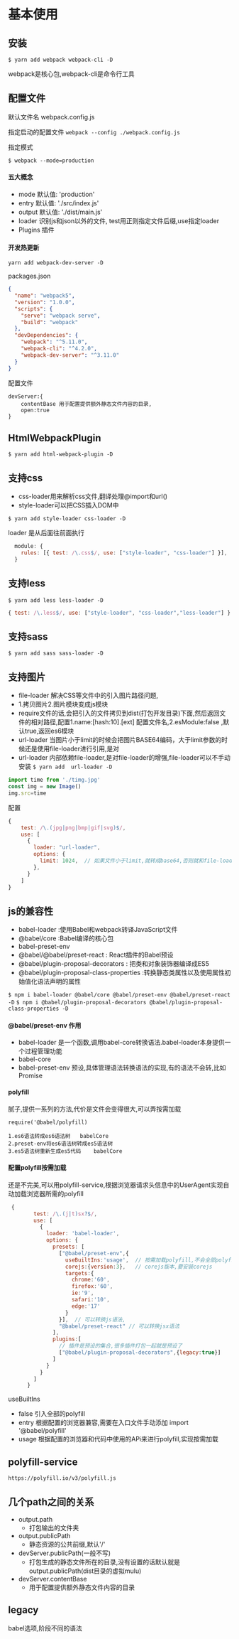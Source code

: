 # 基本使用

## 安装


`$ yarn add webpack webpack-cli -D`

webpack是核心包,webpack-cli是命令行工具

## 配置文件

默认文件名 webpack.config.js

指定启动的配置文件
`webpack --config ./webpack.config.js`

指定模式

`$ webpack --mode=production`

#### 五大概念

- mode   默认值: 'production'
- entry  默认值: './src/index.js'
- output 默认值: './dist/main.js' 
- loader  识别js和json以外的文件, test用正则指定文件后缀,use指定loader
- Plugins 插件


#### 开发热更新

`yarn add webpack-dev-server -D`


packages.json
```json
{
  "name": "webpack5",
  "version": "1.0.0",
  "scripts": {
    "serve": "webpack serve",
    "build": "webpack"
  },
  "devDependencies": {
    "webpack": "^5.11.0",
    "webpack-cli": "^4.2.0",
    "webpack-dev-server": "^3.11.0"
  }
}
```

配置文件

```
devServer:{
    contentBase	用于配置提供额外静态文件内容的目录,
    open:true
}
```

## HtmlWebpackPlugin

`$ yarn add html-webpack-plugin -D`

## 支持css

- css-loader用来解析css文件,翻译处理@import和url()
- style-loader可以把CSS插入DOM中

`$ yarn add style-loader css-loader -D`

loader 是从后面往前面执行

```js
  module: {
    rules: [{ test: /\.css$/, use: ["style-loader", "css-loader"] }],
  }
```

## 支持less
`$ yarn add less less-loader -D`

``` js
{ test: /\.less$/, use: ["style-loader", "css-loader","less-loader"] }
```

## 支持sass

`$ yarn add sass sass-loader -D`


## 支持图片

- file-loader 解决CSS等文件中的引入图片路径问题,
 - 1.拷贝图片2.图片模块变成js模块
 - require文件的话,会把引入的文件拷贝到dist(打包开发目录)下面,然后返回文件的相对路径,配置1.name:[hash:10].[ext] 配置文件名,2.esModule:false ,默认true,返回es6模块
- url-loader 当图片小于limit的时候会把图片BASE64编码，大于limit参数的时候还是使用file-loader进行引用,是对
-  url-loader 内部依赖file-loader,是对file-loader的增强,file-loader可以不手动安装
`$ yarn add  url-loader -D`

```js
import time from './timg.jpg'
const img = new Image()
img.src=time
```

配置
```js
{
    test: /\.(jpg|png|bmp|gif|svg)$/,
    use: [
      {
        loader: "url-loader",
        options: {
          limit: 1024,  // 如果文件小于limit,就转成base64,否则就和file-loader一样
        },
      }
    ]
}
```

## js的兼容性

- babel-loader  :使用Babel和webpack转译JavaScript文件
- @babel/core    :Babel编译的核心包
- babel-preset-env
- @babel/@babel/preset-react  : React插件的Babel预设
- @babel/plugin-proposal-decorators  : 把类和对象装饰器编译成ES5
- @babel/plugin-proposal-class-properties  :转换静态类属性以及使用属性初始值化语法声明的属性


`$ npm i babel-loader @babel/core @babel/preset-env @babel/preset-react  -D`
`$ npm i @babel/plugin-proposal-decorators @babel/plugin-proposal-class-properties -D`

#### @babel/preset-env 作用

- babel-loader  是一个函数,调用babel-core转换语法.babel-loader本身提供一个过程管理功能
- babel-core
- babel-preset-env  预设,具体管理语法转换语法的实现,有的语法不会转,比如Promise

#### polyfill

腻子,提供一系列的方法,代价是文件会变得很大,可以弄按需加载

`require('@babel/polyfill)`

```
1.es6语法转成es6语法树   babelCore
2.preset-env将es6语法树转成es5语法树
3.es5语法树重新生成es5代码    babelCore

```

#### 配置polyfill按需加载

还是不完美,可以用polyfill-service,根据浏览器请求头信息中的UserAgent实现自动加载浏览器所需的polyfill

```js
 {
        test: /\.(j|t)sx?$/,
        use: [
          {
            loader: 'babel-loader',
            options: {
              presets: [
                ["@babel/preset-env",{
                  useBuiltIns:'usage',  // 按需加载polyfill,不会全部polyfill都加载进去
                  corejs:{version:3},   // corejs版本,要安装corejs
                  targets:{
                    chrome:'60',
                    firefox:'60',
                    ie:'9',
                    safari:'10',
                    edge:'17'
                  }
                }],  // 可以转换js语法,
                "@babel/preset-react" // 可以转换jsx语法
              ],
              plugins:[
                // 插件是预设的集合,很多插件打包一起就是预设了
                ["@babel/plugin-proposal-decorators",{legacy:true}]
              ]
            }
          }
        ]
      }
 ```

useBuiltIns
- false 引入全部的polyfill
- entry 根据配置的浏览器兼容,需要在入口文件手动添加 import '@babel/polyfill'
- usage 根据配置的浏览器和代码中使用的APi来进行polyfill,实现按需加载

## polyfill-service

`https://polyfill.io/v3/polyfill.js`

## 几个path之间的关系

 - output.path
   - 打包输出的文件夹
 - output.publicPath
   - 静态资源的公共前缀,默认'/'
 - devServer.publicPath(一般不写)
   - 打包生成的静态文件所在的目录,没有设置的话默认就是output.publicPath(dist目录的虚拟mulu)
 - devServer.contentBase
   - 用于配置提供额外静态文件内容的目录

## legacy
 
 babel选项,阶段不同的语法